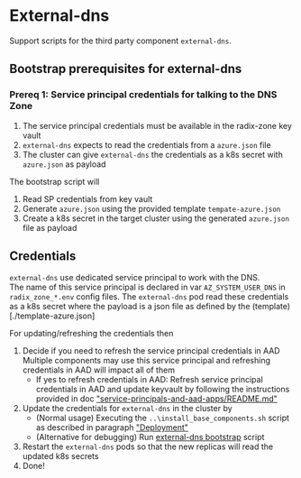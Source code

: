 # External-dns

Support scripts for the third party component `external-dns`.

## Bootstrap prerequisites for external-dns

### Prereq 1: Service principal credentials for talking to the DNS Zone

1. The service principal credentials must be available in the radix-zone key vault
1. `external-dns` expects to read the credentials from a `azure.json` file
1. The cluster can give `external-dns` the credentials as a k8s secret with `azure.json` as payload

The bootstrap script will
1. Read SP credentials from key vault
1. Generate `azure.json` using the provided template `tempate-azure.json`
1. Create a k8s secret in the target cluster using the generated `azure.json` file as payload


## Credentials

`external-dns` use dedicated service principal to work with the DNS.  
The name of this service principal is declared in var `AZ_SYSTEM_USER_DNS` in `radix_zone_*.env` config files.
The `external-dns` pod read these credentials as a k8s secret where the payload is a json file as defined by the (template)[./template-azure.json]

For updating/refreshing the credentials then 
1. Decide if you need to refresh the service principal credentials in AAD  
   Multiple components may use this service principal and refreshing credentials in AAD will impact all of them 
   - If yes to refresh credentials in AAD: 
     Refresh service principal credentials in AAD and update keyvault by following the instructions provided in doc ["service-principals-and-aad-apps/README.md"](../service-principals-and-aad-apps/README.md#refresh-component-service-principals-credentials)      
1. Update the credentials for `external-dns` in the cluster by 
   - (Normal usage) Executing the `..\install_base_components.sh` script as described in paragraph ["Deployment"](#deployment)
   - (Alternative for debugging) Run [external-dns bootstrap](./bootstrap.sh) script
1. Restart the `external-dns` pods so that the new replicas will read the updated k8s secrets
1. Done!
